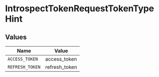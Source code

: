 # IntrospectTokenRequestTokenTypeHint


## Values

| Name            | Value           |
| --------------- | --------------- |
| `ACCESS_TOKEN`  | access_token    |
| `REFRESH_TOKEN` | refresh_token   |